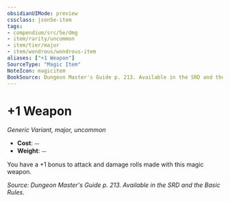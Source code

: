 ```yaml
---
obsidianUIMode: preview
cssclass: json5e-item
tags:
- compendium/src/5e/dmg
- item/rarity/uncommon
- item/tier/major
- item/wondrous/wondrous-item
aliases: ["+1 Weapon"]
SourceType: "Magic Item"
NoteIcon: magicitem
BookSource: Dungeon Master's Guide p. 213. Available in the SRD and the Basic Rules.
---
```

# +1 Weapon
*Generic Variant, major, uncommon*  

- **Cost**: ⏤
- **Weight**: ⏤

You have a +1 bonus to attack and damage rolls made with this magic weapon.

*Source: Dungeon Master's Guide p. 213. Available in the SRD and the Basic Rules.*